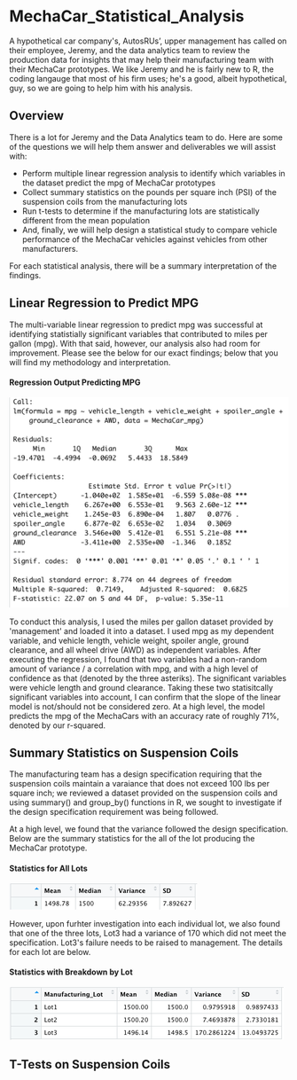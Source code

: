 # MechaCar_Statistical_Analysis
A hypothetical car company's, AutosRUs’, upper management has called on their employee, Jeremy, and the data analytics team to review the production data for insights that may help their manufacturing team with their MechaCar prototypes. We like Jeremy and he is fairly new to R, the coding langauge that most of his firm uses; he's a good, albeit hypothetical, guy, so we are going to help him with his analysis.

## Overview
There is a lot for Jeremy and the Data Analytics team to do. Here are some of the questions we will help them answer and deliverables we will assist with: 

- Perform multiple linear regression analysis to identify which variables in the dataset predict the mpg of MechaCar prototypes
- Collect summary statistics on the pounds per square inch (PSI) of the suspension coils from the manufacturing lots
- Run t-tests to determine if the manufacturing lots are statistically different from the mean population
- And, finally, we wiill help design a statistical study to compare vehicle performance of the MechaCar vehicles against vehicles from other manufacturers. 
 
For each statistical analysis, there will be a summary interpretation of the findings.

## Linear Regression to Predict MPG
The multi-variable linear regression to predict mpg was successful at identifying statistially significant variables that contributed to miles per gallon (mpg). With that said, however, our analysis also had room for improvement. Please see the below for our exact findings; below that you will find my methodology and interpretation.

#### Regression Output Predicting MPG

![](Linear_Regression_to_Predict_MPG.png)

To conduct this analysis, I used the miles per gallon dataset provided by 'management' and loaded it into a dataset. I used mpg as my dependent variable, and vehicle length, vehicle weight, spoiler angle, ground clearance, and all wheel drive (AWD) as independent variables. After executing the regression, I found that two variables had a non-random amount of variance / a correlation with mpg, and with a high level of confidence as that (denoted by the three asteriks). The significant variables were vehicle length and ground clearance. Taking these two statisitcally significant variables into account, I can confirm that the slope of the linear model is not/should not be considered zero. At a high level, the model predicts the mpg of the MechaCars with an accuracy rate of roughly 71%, denoted by our r-squared.


## Summary Statistics on Suspension Coils
The manufacturing team has a design specification requiring that the suspension coils maintain a varaiance that does not exceed 100 lbs per square inch; we reviewed a dataset provided on the suspension coils and using summary() and group_by() functions in R, we sought to investigate if the design specification requirement was being followed.

At a high level, we found that the variance followed the design specification. Below are the summary statistics for the all of the lot producing the MechaCar prototype.

#### Statistics for All Lots

![](total_summary.png)

However, upon furhter investigation into each individual lot, we also found that one of the three lots, Lot3 had a variance of 170 which did not meet the specification. Lot3's failure needs to be raised to management. The details for each lot are below.

#### Statistics with Breakdown by Lot

![](lot_summary.png)

## T-Tests on Suspension Coils
